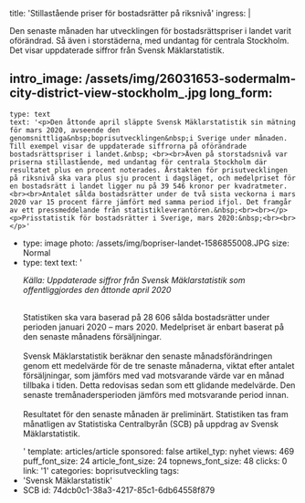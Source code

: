 title: 'Stillastående priser för bostadsrätter på riksnivå'
ingress: |
  <p>Den senaste månaden har utvecklingen för bostadsrättspriser i landet varit oförändrad. Så även i storstäderna, med undantag för centrala Stockholm. Det visar uppdaterade siffror från Svensk Mäklarstatistik.
  </p>
  
intro_image: /assets/img/26031653-sodermalm-city-district-view-stockholm_.jpg
long_form:
  -
    type: text
    text: '<p>Den åttonde april släppte Svensk Mäklarstatistik sin mätning för mars 2020, avseende den genomsnittliga&nbsp;boprisutvecklingen&nbsp;i Sverige under månaden. Till exempel visar de uppdaterade siffrorna på oförändrade bostadsrättspriser i landet.&nbsp; <br><br>Även på storstadsnivå var priserna stillastående, med undantag för centrala Stockholm där resultatet plus en procent noterades. Årstakten för prisutvecklingen på riksnivå ska vara plus sju procent i dagsläget, och medelpriset för en bostadsrätt i landet ligger nu på 39 546 kronor per kvadratmeter. <br><br>Antalet sålda bostadsrätter under de två sista veckorna i mars 2020 var 15 procent färre jämfört med samma period ifjol. Det framgår av ett pressmeddelande från statistikleverantören.&nbsp;<br><br></p><p>Prisstatistik för bostadsrätter i Sverige, mars 2020:&nbsp;<br><br></p>'
  -
    type: image
    photo: /assets/img/bopriser-landet-1586855008.JPG
    size: Normal
  -
    type: text
    text: '<p><i>Källa: Uppdaterade siffror från Svensk Mäklarstatistik som offentliggjordes den åttonde april 2020 </i><br><br></p><p>Statistiken ska vara baserad på 28 606 sålda bostadsrätter under perioden januari 2020 – mars 2020. Medelpriset är enbart baserat på den senaste månadens försäljningar.&nbsp;<br><br>Svensk Mäklarstatistik beräknar den senaste månadsförändringen genom ett medelvärde för de tre senaste månaderna, viktat efter antalet försäljningar, som jämförs med vad motsvarande värde var en månad tillbaka i tiden. Detta redovisas sedan som ett glidande medelvärde. Den senaste tremånadersperioden jämförs med motsvarande period innan. <br><br>Resultatet för den senaste månaden är preliminärt. Statistiken tas fram månatligen av Statistiska Centralbyrån (SCB) på uppdrag av Svensk Mäklarstatistik.&nbsp;</p>'
template: articles/article
sponsored: false
artikel_typ: nyhet
views: 469
puff_font_size: 24
article_font_size: 24
topnews_font_size: 48
clicks: 0
link: '1'
categories: boprisutveckling
tags:
  - 'Svensk Mäklarstatistik'
  - SCB
id: 74dcb0c1-38a3-4217-85c1-6db64558f879
